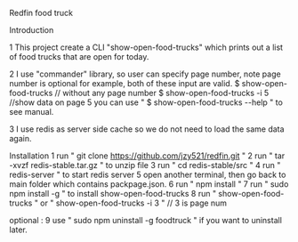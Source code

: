 Redfin food truck

Introduction

1 This project create a CLI "show-open-food-trucks" which prints out a list of food trucks that are open for today.

2 I use "commander" library, so user can specify page number, note page number is optional
for example, both of these input are valid.
$ show-open-food-trucks           // without any page number
$ show-open-food-trucks -i 5     //show data on page 5
you can use " $ show-open-food-trucks --help " to see manual.

3 I use redis as server side cache so we do not need to load the same data again.

Installation
1 run " git clone https://github.com/jzy521/redfin.git "
2 run  " tar -xvzf redis-stable.tar.gz " to unzip file
3 run " cd  redis-stable/src "
4 run "  redis-server " to start redis server
5 open another terminal, then go back to main folder which contains packpage.json.
6 run " npm install "
7 run " sudo npm install -g " to install show-open-food-trucks
8 run " show-open-food-trucks " or " show-open-food-trucks  -i   3 " // 3 is page num

optional : 9 use " sudo npm uninstall -g foodtruck " if you want to uninstall later.


